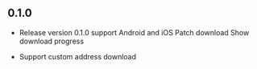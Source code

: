 ## 0.1.0

- Release version 0.1.0 support Android and iOS Patch download Show download progress

- Support custom address download

